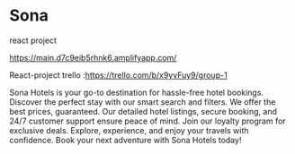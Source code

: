 # Sona
react project

https://main.d7c9eib5rhnk6.amplifyapp.com/


React-project
trello :https://trello.com/b/x9yvFuy9/group-1

Sona Hotels is your go-to destination for hassle-free hotel bookings. Discover the perfect stay with our smart search and filters. We offer the best prices, guaranteed. Our detailed hotel listings, secure booking, and 24/7 customer support ensure peace of mind. Join our loyalty program for exclusive deals. Explore, experience, and enjoy your travels with confidence. Book your next adventure with Sona Hotels today!
